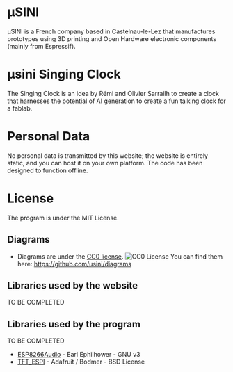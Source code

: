 # µSINI

µSINI is a French company based in Castelnau-le-Lez that manufactures prototypes using 3D printing and Open Hardware electronic components (mainly from Espressif).

# µsini Singing Clock

The Singing Clock is an idea by Rémi and Olivier Sarrailh to create a clock that harnesses the potential of AI generation to create a fun talking clock for a fablab.

# Personal Data
No personal data is transmitted by this website; the website is entirely static, and you can host it on your own platform.
The code has been designed to function offline.

# License
The program is under the MIT License.

## Diagrams

* Diagrams are under the [CC0 license](https://en.wikipedia.org/wiki/CC0).
![CC0 License](custom/md/CC_Zero_badge.svg.png)
You can find them here: https://github.com/usini/diagrams

## Libraries used by the website
TO BE COMPLETED

## Libraries used by the program
TO BE COMPLETED
* [ESP8266Audio](https://github.com/earlephilhower/ESP8266Audio/blob/master/LICENSE) - Earl Ephilhower - GNU v3
* [TFT_ESPI](https://github.com/Bodmer/TFT_eSPI) - Adafruit / Bodmer - BSD License